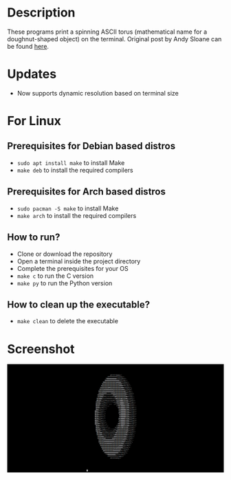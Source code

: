# Description
These programs print a spinning ASCII torus (mathematical name for a doughnut-shaped object) on the terminal. Original post by Andy Sloane can be found [here](https://www.a1k0n.net/2011/07/20/donut-math.html).

# Updates
* Now supports dynamic resolution based on terminal size

# For Linux
## Prerequisites for Debian based distros
* `sudo apt install make` to install Make
* `make deb` to install the required compilers
## Prerequisites for Arch based distros
* `sudo pacman -S make` to install Make
* `make arch` to install the required compilers

## How to run?
* Clone or download the repository
* Open a terminal inside the project directory
* Complete the prerequisites for your OS
* `make c` to run the C version
* `make py` to run the Python version

## How to clean up the executable?
* `make clean` to delete the executable

# Screenshot
![screenshot](https://github.com/arkorty/Spinning-ASCII-Torus/blob/master/blob/screenshot.png)
